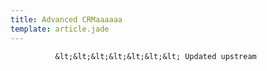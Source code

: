 ```yaml
---
title: Advanced CRMaaaaaa
template: article.jade
---
```



              &lt;&lt;&lt;&lt;&lt;&lt;&lt; Updated upstream
             